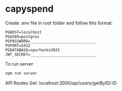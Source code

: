 # capyspend

Create .env file in root folder and follow this format:
```
PGHOST=localhost
PGUSER=postgres
PGPASSWORD=_____________________________
PGPORT=5432
PGDATABASE=spurhacks2025
JWT_SECRET=_____________________________
```
To run server
```bash
npm run server
```


API Routes
Get:
localhost:3000/api/users/getByID/:ID